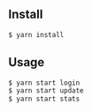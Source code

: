 ## Install

```sh
$ yarn install
```

## Usage

```sh
$ yarn start login
$ yarn start update
$ yarn start stats
```
